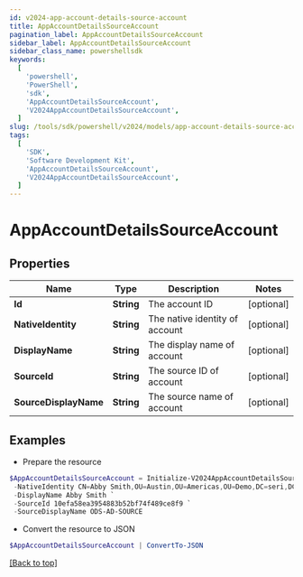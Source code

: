 ```yaml
---
id: v2024-app-account-details-source-account
title: AppAccountDetailsSourceAccount
pagination_label: AppAccountDetailsSourceAccount
sidebar_label: AppAccountDetailsSourceAccount
sidebar_class_name: powershellsdk
keywords:
  [
    'powershell',
    'PowerShell',
    'sdk',
    'AppAccountDetailsSourceAccount',
    'V2024AppAccountDetailsSourceAccount',
  ]
slug: /tools/sdk/powershell/v2024/models/app-account-details-source-account
tags:
  [
    'SDK',
    'Software Development Kit',
    'AppAccountDetailsSourceAccount',
    'V2024AppAccountDetailsSourceAccount',
  ]
---
```


# AppAccountDetailsSourceAccount

## Properties

| Name | Type | Description | Notes |
| --- | --- | --- | --- |
| **Id** | **String** | The account ID | [optional] |
| **NativeIdentity** | **String** | The native identity of account | [optional] |
| **DisplayName** | **String** | The display name of account | [optional] |
| **SourceId** | **String** | The source ID of account | [optional] |
| **SourceDisplayName** | **String** | The source name of account | [optional] |

## Examples

- Prepare the resource

```powershell
$AppAccountDetailsSourceAccount = Initialize-V2024AppAccountDetailsSourceAccount  -Id fbf4f72280304f1a8bc808fc2a3bcf7b `
 -NativeIdentity CN=Abby Smith,OU=Austin,OU=Americas,OU=Demo,DC=seri,DC=acme,DC=com `
 -DisplayName Abby Smith `
 -SourceId 10efa58ea3954883b52bf74f489ce8f9 `
 -SourceDisplayName ODS-AD-SOURCE
```

- Convert the resource to JSON

```powershell
$AppAccountDetailsSourceAccount | ConvertTo-JSON
```

[[Back to top]](#)
